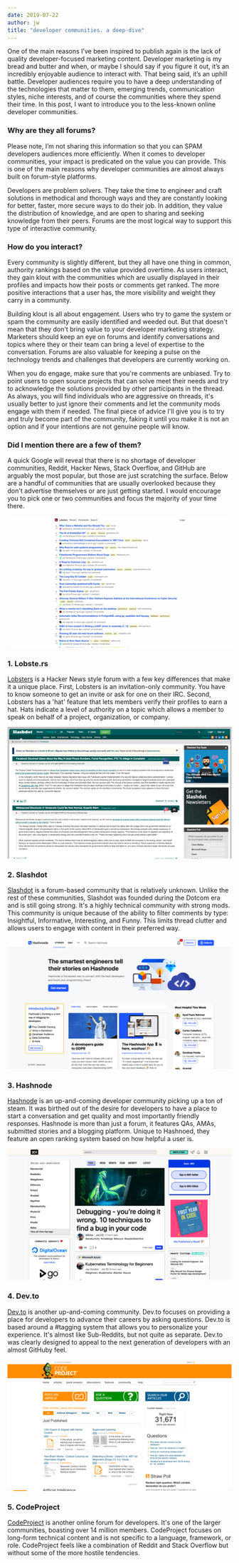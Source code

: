 ```yaml
---
date: 2019-07-22
author: jw
title: "developer communities. a deep-dive"
---
```

One of the main reasons I’ve been inspired to publish again is the lack of quality developer-focused marketing content. Developer marketing is my bread and butter and when, or maybe I should say if you figure it out, it’s an incredibly enjoyable audience to interact with. That being said, it’s an uphill battle. Developer audiences require you to have a deep understanding of the technologies that matter to them, emerging trends, communication styles, niche interests, and of course the communities where they spend their time. In this post, I want to introduce you to the less-known online developer communities.

<h3>Why are they all forums?</h3>
Please note, I’m not sharing this information so that you can SPAM developers audiences more efficiently. When it comes to developer communities, your impact is predicated on the value you can provide. This is one of the main reasons why developer communities are almost always built on forum-style platforms. 

Developers are problem solvers. They take the time to engineer and craft solutions in methodical and thorough ways and they are constantly looking for better, faster, more secure ways to do their job. In addition, they value the distribution of knowledge, and are open to sharing and seeking knowledge from their peers. Forums are the most logical way to support this type of interactive community. 

<h3>How do you interact?</h3>
Every community is slightly different, but they all have one thing in common, authority rankings based on the value provided overtime. As users interact, they gain klout with the communities which are usually displayed in their profiles and impacts how their posts or comments get ranked. The more positive interactions that a user has, the more visibility and weight they carry in a community. 

Building klout is all about engagement. Users who try to game the system or spam the community are easily identified and weeded out. But that doesn't mean that they don't bring value to your developer marketing strategy. Marketers should keep an eye on forums and identify conversations and topics where they or their team can bring a level of expertise to the conversation. Forums are also valuable for keeping a pulse on the technology trends and challenges that developers are currently working on. 

When you do engage, make sure that you're comments are unbiased. Try to point users to open source projects that can solve meet their needs and try to acknowledge the solutions provided by other participants in the thread. As always, you will find individuals who are aggressive on threads, it's usually better to just ignore their comments and let the community mods engage with them if needed. The final piece of advice I'll give you is to try and truly become part of the community, faking it until you make it is not an option and if your intentions are not genuine people will know. 

<h3>Did I mention there are a few of them?</h3>
A quick Google will reveal that there is no shortage of developer communities, Reddit, Hacker News, Stack Overflow, and GitHub are arguably the most popular, but those are just scratching the surface. Below are a handful of communities that are usually overlooked because they don't advertise themselves or are just getting started. I would encourage you to pick one or two communities and focus the majority of your time there. 

![Lobsters](/img/lobsters.png "Lobste.rs")

<h3>1. Lobste.rs</h3> 
<a href="https://lobste.rs/">Lobsters</a> is a Hacker News style forum with a few key differences that make it a unique place. First, Lobsters is an invitation-only community. You have to know someone to get an invite or ask for one on their IRC. Second, Lobsters has a 'hat' feature that lets members verify their profiles to earn a hat. Hats indicate a level of authority on a topic which allows a member to speak on behalf of a project, organization, or company.

![Slashdot](/img/slashdot.png "Slashdot")

<h3>2. Slashdot</h3>  
<a href="https://slashdot.org/">Slashdot</a> is a forum-based community that is relatively unknown. Unlike the rest of these communities, Slashdot was founded during the Dotcom era and is still going strong. It's a highly technical community with strong mods. This community is unique because of the ability to filter comments by type: Insightful, Informative, Interesting, and Funny. This limits thread clutter and allows users to engage with content in their preferred way. 

![Hashnode](/img/hashnode.png "Hashnode")

<h3>3. Hashnode</h3>  
<a href="https://hashnode.com/">Hashnode</a> is an up-and-coming developer community picking up a ton of steam. It was birthed out of the desire for developers to have a place to start a conversation and get quality and most importantly friendly responses. Hashnode is more than just a forum, it features QAs, AMAs, submitted stories and a blogging platform. Unique to Hashnoed, they feature an open ranking system based on how helpful a user is. 

![Dev.to](/img/devto.png "Dev.to")

<h3>4. Dev.to</h3> 
<a href="https://dev.to">Dev.to</a> is another up-and-coming community. Dev.to focuses on providing a place for developers to advance their careers by asking questions. Dev.to is based around a #tagging system that allows you to personalize your experience. It's almost like Sub-Reddits, but not quite as separate. Dev.to was clearly designed to appeal to the next generation of developers with an almost GitHuby feel. 

![CodeProject](/img/codeproject.png "CodeProject")

<h3>5. CodeProject</h3> 
<a href="https://codeproject.com">CodeProject</a> is another online forum for developers. It's one of the larger communities, boasting over 14 million members. CodeProject focuses on long-form technical content and is not specific to a language, framework, or role. CodeProject feels like a combination of Reddit and Stack Overflow but without some of the more hostile tendencies. 



